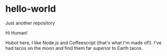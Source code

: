 # hello-world
Just another repository

Hi Human!

Hubot here, I like Node.js and Coffeescript (that's what I'm made of!).
I've had tacos on the moon and find them far superior to Earth tacos.

